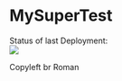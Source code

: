 # MySuperTest
Status of last Deployment:<br>
<img src="https://github.com/KuzRomanDocker/MySuperTest/workflows/My0GithubActions-Basics/badge.svg?branch=master"><br>

Copyleft br Roman
